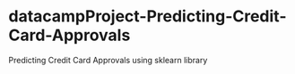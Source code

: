 # datacampProject-Predicting-Credit-Card-Approvals

Predicting Credit Card Approvals using sklearn library
